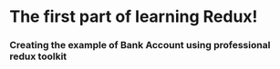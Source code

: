 # The first part of learning Redux!

### Creating the example of Bank Account using professional redux toolkit
